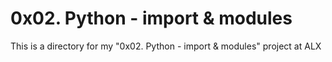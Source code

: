 # 0x02. Python - import & modules

This is a directory for my "0x02. Python - import & modules" project at ALX
